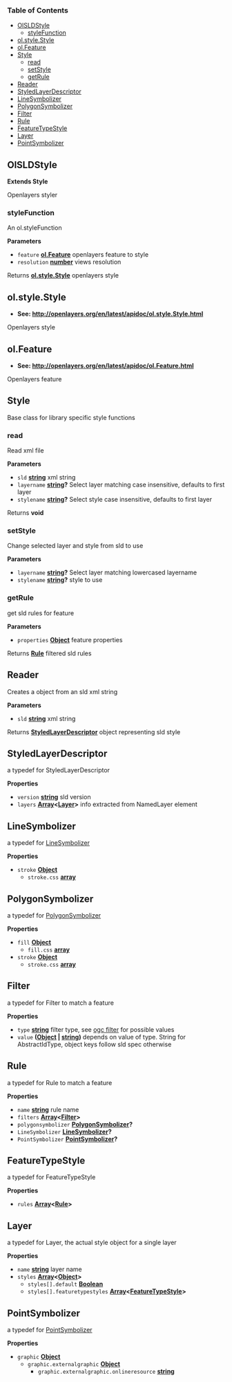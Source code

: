 <!-- Generated by documentation.js. Update this documentation by updating the source code. -->

### Table of Contents

-   [OlSLDStyle](#olsldstyle)
    -   [styleFunction](#stylefunction)
-   [ol.style.Style](#olstylestyle)
-   [ol.Feature](#olfeature)
-   [Style](#style)
    -   [read](#read)
    -   [setStyle](#setstyle)
    -   [getRule](#getrule)
-   [Reader](#reader)
-   [StyledLayerDescriptor](#styledlayerdescriptor)
-   [LineSymbolizer](#linesymbolizer)
-   [PolygonSymbolizer](#polygonsymbolizer)
-   [Filter](#filter)
-   [Rule](#rule)
-   [FeatureTypeStyle](#featuretypestyle)
-   [Layer](#layer)
-   [PointSymbolizer](#pointsymbolizer)

## OlSLDStyle

**Extends Style**

Openlayers styler

### styleFunction

An ol.styleFunction

**Parameters**

-   `feature` **[ol.Feature](#olfeature)** openlayers feature to style
-   `resolution` **[number](https://developer.mozilla.org/en-US/docs/Web/JavaScript/Reference/Global_Objects/Number)** views resolution

Returns **[ol.style.Style](#olstylestyle)** openlayers style

## ol.style.Style

-   **See: <http://openlayers.org/en/latest/apidoc/ol.style.Style.html>**

Openlayers style

## ol.Feature

-   **See: <http://openlayers.org/en/latest/apidoc/ol.Feature.html>**

Openlayers feature

## Style

Base class for library specific style functions

### read

Read xml file

**Parameters**

-   `sld` **[string](https://developer.mozilla.org/en-US/docs/Web/JavaScript/Reference/Global_Objects/String)** xml string
-   `layername` **[string](https://developer.mozilla.org/en-US/docs/Web/JavaScript/Reference/Global_Objects/String)?** Select layer matching case insensitive, defaults to first layer
-   `stylename` **[string](https://developer.mozilla.org/en-US/docs/Web/JavaScript/Reference/Global_Objects/String)?** Select style case insensitive, defaults to first layer

Returns **void** 

### setStyle

Change selected layer and style from sld to use

**Parameters**

-   `layername` **[string](https://developer.mozilla.org/en-US/docs/Web/JavaScript/Reference/Global_Objects/String)?** Select layer matching lowercased layername
-   `stylename` **[string](https://developer.mozilla.org/en-US/docs/Web/JavaScript/Reference/Global_Objects/String)?** style to use

### getRule

get sld rules for feature

**Parameters**

-   `properties` **[Object](https://developer.mozilla.org/en-US/docs/Web/JavaScript/Reference/Global_Objects/Object)** feature properties

Returns **[Rule](#rule)** filtered sld rules

## Reader

Creates a object from an sld xml string

**Parameters**

-   `sld` **[string](https://developer.mozilla.org/en-US/docs/Web/JavaScript/Reference/Global_Objects/String)** xml string

Returns **[StyledLayerDescriptor](#styledlayerdescriptor)** object representing sld style

## StyledLayerDescriptor

a typedef for StyledLayerDescriptor

**Properties**

-   `version` **[string](https://developer.mozilla.org/en-US/docs/Web/JavaScript/Reference/Global_Objects/String)** sld version
-   `layers` **[Array](https://developer.mozilla.org/en-US/docs/Web/JavaScript/Reference/Global_Objects/Array)&lt;[Layer](#layer)>** info extracted from NamedLayer element

## LineSymbolizer

a typedef for [LineSymbolizer](http://schemas.opengis.net/se/1.1.0/Symbolizer.xsd)

**Properties**

-   `stroke` **[Object](https://developer.mozilla.org/en-US/docs/Web/JavaScript/Reference/Global_Objects/Object)** 
    -   `stroke.css` **[array](https://developer.mozilla.org/en-US/docs/Web/JavaScript/Reference/Global_Objects/Array)** 

## PolygonSymbolizer

a typedef for [PolygonSymbolizer](http://schemas.opengis.net/se/1.1.0/Symbolizer.xsd)

**Properties**

-   `fill` **[Object](https://developer.mozilla.org/en-US/docs/Web/JavaScript/Reference/Global_Objects/Object)** 
    -   `fill.css` **[array](https://developer.mozilla.org/en-US/docs/Web/JavaScript/Reference/Global_Objects/Array)** 
-   `stroke` **[Object](https://developer.mozilla.org/en-US/docs/Web/JavaScript/Reference/Global_Objects/Object)** 
    -   `stroke.css` **[array](https://developer.mozilla.org/en-US/docs/Web/JavaScript/Reference/Global_Objects/Array)** 

## Filter

a typedef for Filter to match a feature

**Properties**

-   `type` **[string](https://developer.mozilla.org/en-US/docs/Web/JavaScript/Reference/Global_Objects/String)** filter type, see [ogc filter](http://schemas.opengis.net/filter/1.1.0/filter.xsd) for possible values
-   `value` **([Object](https://developer.mozilla.org/en-US/docs/Web/JavaScript/Reference/Global_Objects/Object) \| [string](https://developer.mozilla.org/en-US/docs/Web/JavaScript/Reference/Global_Objects/String))** depends on value of type. String for AbstractIdType, object keys follow sld spec otherwise

## Rule

a typedef for Rule to match a feature

**Properties**

-   `name` **[string](https://developer.mozilla.org/en-US/docs/Web/JavaScript/Reference/Global_Objects/String)** rule name
-   `filters` **[Array](https://developer.mozilla.org/en-US/docs/Web/JavaScript/Reference/Global_Objects/Array)&lt;[Filter](#filter)>** 
-   `polygonsymbolizer` **[PolygonSymbolizer](#polygonsymbolizer)?** 
-   `LineSymbolizer` **[LineSymbolizer](#linesymbolizer)?** 
-   `PointSymbolizer` **[PointSymbolizer](#pointsymbolizer)?** 

## FeatureTypeStyle

a typedef for FeatureTypeStyle

**Properties**

-   `rules` **[Array](https://developer.mozilla.org/en-US/docs/Web/JavaScript/Reference/Global_Objects/Array)&lt;[Rule](#rule)>** 

## Layer

a typedef for Layer, the actual style object for a single layer

**Properties**

-   `name` **[string](https://developer.mozilla.org/en-US/docs/Web/JavaScript/Reference/Global_Objects/String)** layer name
-   `styles` **[Array](https://developer.mozilla.org/en-US/docs/Web/JavaScript/Reference/Global_Objects/Array)&lt;[Object](https://developer.mozilla.org/en-US/docs/Web/JavaScript/Reference/Global_Objects/Object)>** 
    -   `styles[].default` **[Boolean](https://developer.mozilla.org/en-US/docs/Web/JavaScript/Reference/Global_Objects/Boolean)** 
    -   `styles[].featuretypestyles` **[Array](https://developer.mozilla.org/en-US/docs/Web/JavaScript/Reference/Global_Objects/Array)&lt;[FeatureTypeStyle](#featuretypestyle)>** 

## PointSymbolizer

a typedef for [PointSymbolizer](http://schemas.opengis.net/se/1.1.0/Symbolizer.xsd)

**Properties**

-   `graphic` **[Object](https://developer.mozilla.org/en-US/docs/Web/JavaScript/Reference/Global_Objects/Object)** 
    -   `graphic.externalgraphic` **[Object](https://developer.mozilla.org/en-US/docs/Web/JavaScript/Reference/Global_Objects/Object)** 
        -   `graphic.externalgraphic.onlineresource` **[string](https://developer.mozilla.org/en-US/docs/Web/JavaScript/Reference/Global_Objects/String)** 
